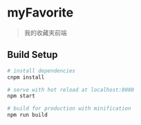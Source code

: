 # myFavorite

> 我的收藏夹前端

## Build Setup

``` bash
# install dependencies
cnpm install

# serve with hot reload at localhost:8080
npm start

# build for production with minification
npm run build

```
